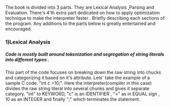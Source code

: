 
The book is divided into  3 parts. They are Lexical Analysis ,Parsing and Evaluation. There's 4'th extra part dedicated on how to apply optimization technique to make the interpreter faster .
Briefly describing each sections of the program. Any additions to the parts below is greatly entertained and encouraged.

### 1)Lexical Analysis
##### Code is mostly built around tokenization and segregation of string literals into different types .

This part of the code focuses on breaking down the raw string into chucks and categorizing it based on it's attribute. Lets' take the example of a sample C code. "int c =10;". Here the interpreter(compiler in this case) divides the raw string literal into several chunks and gives it separate category. "int" to KEYWORD, "c" is an IDENTIFIER , "=" as in EQUAL sign , 10 as an INTEGER and finally ";" which terminates the statement.


